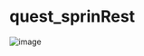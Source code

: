 # quest_sprinRest
![image](https://user-images.githubusercontent.com/95581517/202467680-c6a18e66-75cd-415e-81d3-87d3751f175b.png)
